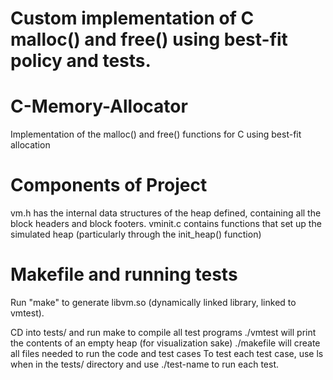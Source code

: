 Custom implementation of C malloc() and free() using best-fit policy and tests.
=======
# C-Memory-Allocator
Implementation of the malloc() and free() functions for C using best-fit allocation

# Components of Project 
vm.h has the internal data structures of the heap defined, containing all the block headers and block footers.
vminit.c contains functions that set up the simulated heap (particularly through the init_heap() function)


# Makefile and running tests
Run "make" to generate libvm.so (dynamically linked library, linked to vmtest). 

CD into tests/ and run make to compile all test programs
./vmtest will print the contents of an empty heap (for visualization sake)
./makefile will create all files needed to run the code and test cases
To test each test case, use ls when in the tests/ directory and use
./test-name
to run each test.
